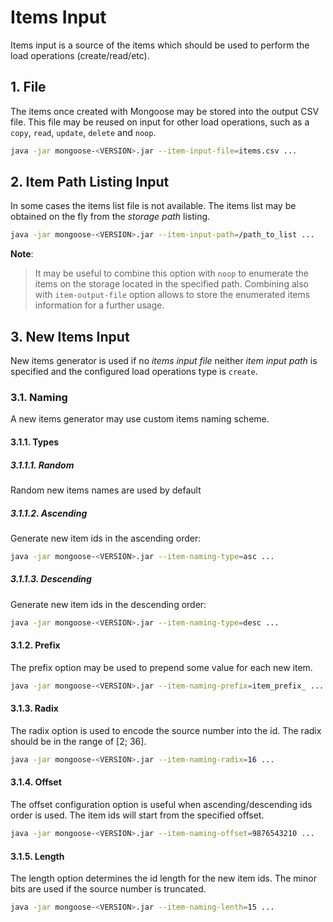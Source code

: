 # Items Input

Items input is a source of the items which should be used to perform the load operations (create/read/etc).

## 1. File

The items once created with Mongoose may be stored into the output CSV file. This file may be reused on input for
other load operations, such as a `copy`, `read`, `update`, `delete` and `noop`.
```bash
java -jar mongoose-<VERSION>.jar --item-input-file=items.csv ...
```

## 2. Item Path Listing Input

In some cases the items list file is not available. The items list may be obtained on the fly from the *storage path*
listing.
```bash
java -jar mongoose-<VERSION>.jar --item-input-path=/path_to_list ...
```
**Note**:
> It may be useful to combine this option with `noop` to enumerate the items on the storage located in the specified
> path. Combining also with `item-output-file` option allows to store the enumerated items information for a further
> usage.

## 3. New Items Input

New items generator is used if no *items input file* neither *item input path* is specified and the configured load
operations type is `create`.

### 3.1. Naming

A new items generator may use custom items naming scheme.

#### 3.1.1. Types

##### 3.1.1.1. Random

Random new items names are used by default

##### 3.1.1.2. Ascending

Generate new item ids in the ascending order:
```bash
java -jar mongoose-<VERSION>.jar --item-naming-type=asc ...
```

##### 3.1.1.3. Descending

Generate new item ids in the descending order:
```bash
java -jar mongoose-<VERSION>.jar --item-naming-type=desc ...
```

#### 3.1.2. Prefix

The prefix option may be used to prepend some value for each new item.

```bash
java -jar mongoose-<VERSION>.jar --item-naming-prefix=item_prefix_ ...
```

#### 3.1.3. Radix

The radix option is used to encode the source number into the id. The radix should be in the range of \[2; 36].

```bash
java -jar mongoose-<VERSION>.jar --item-naming-radix=16 ...
```

#### 3.1.4. Offset

The offset configuration option is useful when ascending/descending ids order is used. The item ids will start from the
specified offset.

```bash
java -jar mongoose-<VERSION>.jar --item-naming-offset=9876543210 ...
```

#### 3.1.5. Length

The length option determines the id length for the new item ids. The minor bits are used if the source number is
truncated.

```bash
java -jar mongoose-<VERSION>.jar --item-naming-lenth=15 ...
```

